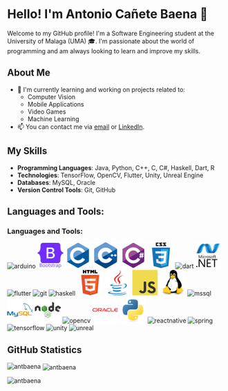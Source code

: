 
<!--
**antbaena/antbaena** is a ✨ _special_ ✨ repository because its `README.md` (this file) appears on your GitHub profile.

Here are some ideas to get you started:

- 🔭 I’m currently working on ...
- 🌱 I’m currently learning ...
- 👯 I’m looking to collaborate on ...
- 🤔 I’m looking for help with ...
- 💬 Ask me about ...
- 📫 How to reach me: ...
- 😄 Pronouns: ...
- ⚡ Fun fact: ...
-->
# Hello! I'm Antonio Cañete Baena 👋

Welcome to my GitHub profile! I'm a Software Engineering student at the University of Malaga (UMA) 🎓. I'm passionate about the world of programming and am always looking to learn and improve my skills.

## About Me

- 🌱 I'm currently learning and working on projects related to:
  - Computer Vision
  - Mobile Applications
  - Video Games
  - Machine Learning
- 📫 You can contact me via [email](mailto:antcbaena@gmail.com) or [LinkedIn](https://www.linkedin.com/in/antonio-ca%C3%B1ete-baena-b61a5a235/).

## My Skills

- **Programming Languages**: Java, Python, C++, C, C#, Haskell, Dart, R
- **Technologies**: TensorFlow, OpenCV, Flutter, Unity, Unreal Engine
- **Databases**: MySQL, Oracle
- **Version Control Tools**: Git, GitHub

## Languages and Tools:

<h3 align="left">Languages and Tools:</h3>
<p>
<img src="https://cdn.worldvectorlogo.com/logos/arduino-1.svg" alt="arduino" width="60" height="60"/> 
<img src="https://raw.githubusercontent.com/devicons/devicon/master/icons/bootstrap/bootstrap-plain-wordmark.svg" alt="bootstrap" width="60" height="60"/> 
<img src="https://raw.githubusercontent.com/devicons/devicon/master/icons/c/c-original.svg" alt="c" width="60" height="60"/>
<img src="https://raw.githubusercontent.com/devicons/devicon/master/icons/cplusplus/cplusplus-original.svg" alt="cplusplus" width="60" height="60"/> 
<img src="https://raw.githubusercontent.com/devicons/devicon/master/icons/csharp/csharp-original.svg" alt="csharp" width="60" height="60"/> 
<img src="https://raw.githubusercontent.com/devicons/devicon/master/icons/css3/css3-original-wordmark.svg" alt="css3" width="60" height="60"/> 
<img src="https://www.vectorlogo.zone/logos/dartlang/dartlang-icon.svg" alt="dart" width="60" height="60"/> 
<img src="https://raw.githubusercontent.com/devicons/devicon/master/icons/dot-net/dot-net-original-wordmark.svg" alt="dotnet" width="60" height="60"/>
<img src="https://www.vectorlogo.zone/logos/flutterio/flutterio-icon.svg" alt="flutter" width="60" height="60"/> 
<img src="https://www.vectorlogo.zone/logos/git-scm/git-scm-icon.svg" alt="git" width="60" height="60"/> 
<img src="https://upload.wikimedia.org/wikipedia/commons/1/1c/Haskell-Logo.svg" alt="haskell" width="60" height="60"/> 
<img src="https://raw.githubusercontent.com/devicons/devicon/master/icons/html5/html5-original-wordmark.svg" alt="html5" width="60" height="60"/> 
<img src="https://raw.githubusercontent.com/devicons/devicon/master/icons/java/java-original.svg" alt="java" width="60" height="60"/> 
<img src="https://raw.githubusercontent.com/devicons/devicon/master/icons/javascript/javascript-original.svg" alt="javascript" width="60" height="60"/>
<img src="https://raw.githubusercontent.com/devicons/devicon/master/icons/linux/linux-original.svg" alt="linux" width="60" height="60"/> 
<img src="https://www.svgrepo.com/show/303229/microsoft-sql-server-logo.svg" alt="mssql" width="60" height="60"/> 
<img src="https://raw.githubusercontent.com/devicons/devicon/master/icons/mysql/mysql-original-wordmark.svg" alt="mysql" width="60" height="60"/>
<img src="https://raw.githubusercontent.com/devicons/devicon/master/icons/nodejs/nodejs-original-wordmark.svg" alt="nodejs" width="60" height="60"/> 
<img src="https://www.vectorlogo.zone/logos/opencv/opencv-icon.svg" alt="opencv" width="60" height="60"/>
<img src="https://raw.githubusercontent.com/devicons/devicon/master/icons/oracle/oracle-original.svg" alt="oracle" width="60" height="60"/>
<img src="https://raw.githubusercontent.com/devicons/devicon/master/icons/python/python-original.svg" alt="python" width="60" height="60"/>
<img src="https://reactnative.dev/img/header_logo.svg" alt="reactnative" width="60" height="60"/> 
<img src="https://www.vectorlogo.zone/logos/springio/springio-icon.svg" alt="spring" width="60" height="60"/>
<img src="https://www.vectorlogo.zone/logos/tensorflow/tensorflow-icon.svg" alt="tensorflow" width="60" height="60"/>
<img src="https://www.vectorlogo.zone/logos/unity3d/unity3d-icon.svg" alt="unity" width="60" height="60"/>
<img src="https://raw.githubusercontent.com/kenangundogan/fontisto/036b7eca71aab1bef8e6a0518f7329f13ed62f6b/icons/svg/brand/unreal-engine.svg" alt="unreal" width="60" height="60"/> 
</p>


## GitHub Statistics

<p><img align="left" src="https://github-readme-stats.vercel.app/api/top-langs?username=antbaena&show_icons=true&locale=en&layout=compact" alt="antbaena" /></p>

<p>&nbsp;<img align="center" src="https://github-readme-stats.vercel.app/api?username=antbaena&show_icons=true&locale=en" alt="antbaena" /></p>

<p><img align="left" src = "https://github-readme-streak-stats.herokuapp.com/?user=antbaena&theme=default&hide_border=true" alt="antbaena"/</p>


